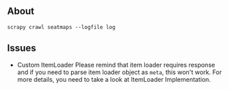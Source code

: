 ## About
```
scrapy crawl seatmaps --logfile log
```

## Issues
- Custom ItemLoader
Please remind that item loader requires response and if you need to parse item loader object as `meta`, this won't work. For more details, you need to take a look at ItemLoader Implementation.
